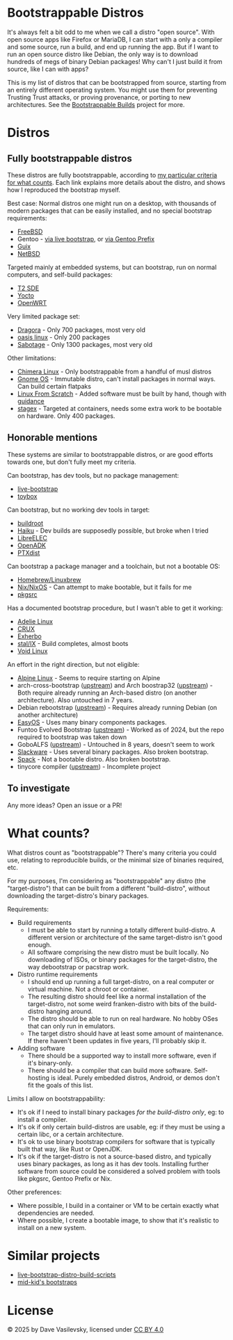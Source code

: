 # Bootstrappable Distros

It's always felt a bit odd to me when we call a distro "open source". With open source apps like Firefox or MariaDB, I can start with a only a compiler and some source, run a build, and end up running the app. But if I want to run an open source distro like Debian, the only way is to download hundreds of megs of binary Debian packages! Why can't I just build it from source, like I can with apps?

This is my list of distros that can be bootstrapped from source, starting from an entirely different operating system. You might use them for preventing Trusting Trust attacks, or proving provenance, or porting to new architectures. See the [Bootstrappable Builds](https://bootstrappable.org/) project for more.

# Distros

## Fully bootstrappable distros

These distros are fully bootstrappable, according to [my particular criteria for what counts](#what-counts). Each link explains more details about the distro, and shows how I reproduced the bootstrap myself.

Best case: Normal distros one might run on a desktop, with thousands of modern packages that can be easily installed, and no special bootstrap requirements:

* [FreeBSD](distros/FreeBSD.md)
* Gentoo - [via live bootstrap](distros/GentooScratch.md), or [via Gentoo Prefix](distros/GentooPrefix.md)
* [Guix](distros/Guix.md)
* [NetBSD](distros/NetBSD.md)

Targeted mainly at embedded systems, but can bootstrap, run on normal computers, and self-build packages:

* [T2 SDE](distros/T2-SDE.md)
* [Yocto](distros/Yocto.md)
* [OpenWRT](distros/OpenWRT.md)

Very limited package set:

* [Dragora](distros/dragora.md) - Only 700 packages, most very old
* [oasis linux](distros/oasis.md) - Only 200 packages
* [Sabotage](distros/Sabotage.md) - Only 1300 packages, most very old

Other limitations:

* [Chimera Linux](distros/Chimera.md) - Only bootstrappable from a handful of musl distros
* [Gnome OS](distros/GnomeOS.md) - Immutable distro, can't install packages in normal ways. Can build certain flatpaks
* [Linux From Scratch](distros/LFS.md) - Added software must be built by hand, though with [guidance](https://www.linuxfromscratch.org/blfs/view/stable/)
* [stagex](distros/stagex.md) - Targeted at containers, needs some extra work to be bootable on hardware. Only 400 packages.

## Honorable mentions

These systems are similar to bootstrappable distros, or are good efforts towards one, but don't fully meet my criteria.

Can bootstrap, has dev tools, but no package management:

* [live-bootstrap](distros/live-bootstrap.md)
* [toybox](distros/toybox.md)

Can bootstrap, but no working dev tools in target:

* [buildroot](distros/buildroot.md)
* [Haiku](distros/Haiku.md) - Dev builds are supposedly possible, but broke when I tried
* [LibreELEC](distros/LibreELEC.md)
* [OpenADK](distros/OpenADK.md)
* [PTXdist](distros/PTXdist.md)

Can bootstrap a package manager and a toolchain, but not a bootable OS:

* [Homebrew/Linuxbrew](distros/Homebrew.md)
* [Nix/NixOS](distros/NixOS.md) - Can attempt to make bootable, but it fails for me
* [pkgsrc](distros/pkgsrc.md)

Has a documented bootstrap procedure, but I wasn't able to get it working:

* [Adelie Linux](distros/Adelie.md)
* [CRUX](distros/CRUX.md)
* [Exherbo](distros/Exherbo.md)
* [stal/IX](distros/stal-ix.md) - Build completes, almost boots
* [Void Linux](distros/Void.md)

An effort in the right direction, but not eligible:

* [Alpine Linux](distros/Alpine.md) - Seems to require starting on Alpine
* arch-cross-bootstrap ([upstream](https://github.com/archlinux-riscv/archlinux-cross-bootstrap)) and Arch boostrap32 ([upstream](https://git.archlinux32.org/bootstrap32)) - Both require already running an Arch-based distro (on another architecture). Also untouched in 7 years.
* Debian rebootstrap ([upstream](https://salsa.debian.org/helmutg/rebootstrap)) - Requires already running Debian (on another architecture)
* [EasyOS](distros/EasyOS.md) - Uses many binary components packages.
* Funtoo Evolved Bootstrap ([upstream](https://www.funtoo.org/Funtoo:Metro/Evolved_Bootstrap)) - Worked as of 2024, but the repo required to bootstrap was taken down
* GoboALFS ([upstream](https://github.com/gobolinux/GoboALFS)) - Untouched in 8 years, doesn't seem to work
* [Slackware](distros/Slackware.md) - Uses several binary packages. Also broken bootstrap.
* [Spack](distros/Spack.md) - Not a bootable distro. Also broken bootstrap.
* tinycore compiler ([upstream](https://github.com/linic/tcc)) - Incomplete project

## To investigate

Any more ideas? Open an issue or a PR!

# What counts?

What distros count as "bootstrappable"? There's many criteria you could use, relating to reproducible builds, or the minimal size of binaries required, etc.

For my purposes, I'm considering as "bootstrappable" any distro (the "target-distro") that can be built from a different "build-distro", without downloading the target-distro's binary packages.

Requirements:

* Build requirements
    * I must be able to start by running a totally different build-distro. A different version or architecture of the same target-distro isn't good enough.
    * All software comprising the new distro must be built locally. No downloading of ISOs, or binary packages for the target-distro, the way debootstrap or pacstrap work.
* Distro runtime requirements
    * I should end up running a full target-distro, on a real computer or virtual machine. Not a chroot or container.
    * The resulting distro should feel like a normal installation of the target-distro, not some weird franken-distro with bits of the build-distro hanging around.
    * The distro should be able to run on real hardware. No hobby OSes that can only run in emulators.
    * The target distro should have at least some amount of maintenance. If there haven't been updates in five years, I'll probably skip it.
* Adding software
    * There should be a supported way to install more software, even if it's binary-only.
    * There should be a compiler that can build more software. Self-hosting is ideal. Purely embedded distros, Android, or demos don't fit the goals of this list.

Limits I allow on bootstrappability:

* It's ok if I need to install binary packages _for the build-distro only_, eg: to install a compiler.
* It's ok if only certain build-distros are usable, eg: if they must be using a certain libc, or a certain architecture.
* It's ok to use binary bootstrap compilers for software that is typically built that way, like Rust or OpenJDK.
* It's ok if the target-distro is not a source-based distro, and typically uses binary packages, as long as it has dev tools. Installing further software from source could be considered a solved problem with tools like pkgsrc, Gentoo Prefix or Nix.

Other preferences:

* Where possible, I build in a container or VM to be certain exactly what dependencies are needed.
* Where possible, I create a bootable image, to show that it's realistic to install on a new system.

# Similar projects

* [live-bootstrap-distro-build-scripts](https://github.com/ajherchenroder/live-bootstrap-distro-build-scripts)
* [mid-kid's bootstraps](https://mid-kid.root.sx/git/mid-kid/bootstrap/)

# License

© 2025 by Dave Vasilevsky, licensed under [CC BY 4.0](https://creativecommons.org/licenses/by/4.0/)
